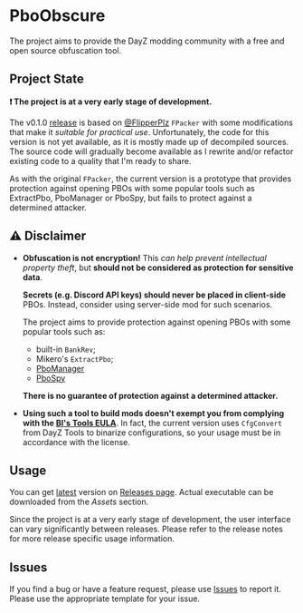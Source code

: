 # PboObscure

The project aims to provide the DayZ modding community with a free and open source obfuscation tool.

## Project State

**❗ The project is at a very early stage of development.**

The v0.1.0 [release](https://github.com/rvost/PboObscure/releases/tag/0.1.0) is based on [@FlipperPlz](https://github.com/FlipperPlz) `FPacker` with some modifications that make it *suitable for practical use*.
Unfortunately, the code for this version is not yet available, as it is mostly made up of decompiled sources.
The source code will gradually become available as I rewrite and/or refactor existing code to a quality that I'm ready to share.

As with the original `FPacker`, the current version is a prototype that provides protection against opening PBOs with some popular tools such as ExtractPbo, PboManager or PboSpy, but fails to protect against a determined attacker.

## ⚠ Disclaimer

* **Obfuscation is not encryption!**
  This *can help prevent intellectual property theft*, but **should not be considered as protection for sensitive data**.
  
  **Secrets (e.g. Discord API keys) should never be placed in client-side** PBOs. Instead, consider using server-side mod for such scenarios.

  The project aims to provide protection against opening PBOs with some popular tools such as:
   * built-in `BankRev`;
   * Mikero's `ExtractPbo`;
   * [PboManager](https://github.com/winseros/pboman3)
   * [PboSpy](https://github.com/rvost/PboSpy)
   
   **There is no guarantee of protection against a determined attacker.**
  
* **Using such a tool to build mods doesn't exempt you from complying with the [BI's Tools EULA](https://community.bistudio.com/wiki/End_User_License_Agreement_for_BI%27s_Tools)**.
  In fact, the current version uses `CfgConvert` from DayZ Tools to binarize configurations, so your usage must be in accordance with the license.

## Usage

You can get [latest](https://github.com/rvost/PboObscure/releases/latest) version on [Releases page](https://github.com/rvost/PboObscure/releases).
Actual executable can be downloaded from the *Assets* section. 

Since the project is at a very early stage of development, the user interface can vary significantly between releases.
Please refer to the release notes for more release specific usage information.

## Issues

If you find a bug or have a feature request, please use [Issues](https://github.com/rvost/PboObscure/issues) to report it. 
Please use the appropriate template for your issue.
